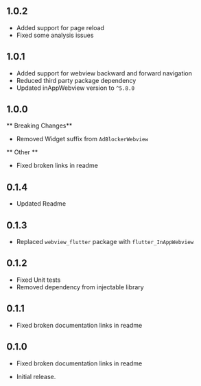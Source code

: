 ## 1.0.2
* Added support for page reload
* Fixed some analysis issues

## 1.0.1
* Added support for webview backward and forward navigation
* Reduced third party package dependency
* Updated inAppWebview version to `^5.8.0`

## 1.0.0
** Breaking Changes**
* Removed Widget suffix from `AdBlockerWebview`

** Other **
* Fixed broken links in readme
## 0.1.4
* Updated Readme
## 0.1.3
* Replaced `webview_flutter` package with `flutter_InAppWebview`

## 0.1.2
* Fixed Unit tests
* Removed dependency from injectable library

## 0.1.1
* Fixed broken documentation links in readme

## 0.1.0
* Fixed broken documentation links in readme

* Initial release.

